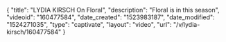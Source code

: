 {
    "title": "LYDIA KIRSCH On Floral",
    "description": "Floral is in this season",
    "videoid": "160477584",
    "date_created": "1523983187",
    "date_modified": "1524271035",
    "type": "captivate",
    "layout": "video",
    "url": "\/v\/lydia-kirsch\/160477584"
}